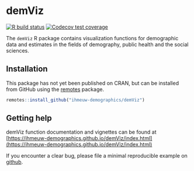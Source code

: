 # demViz

<!-- badges: start -->
[![R build status](https://github.com/ihmeuw-demographics/demViz/workflows/R-CMD-check/badge.svg)](https://github.com/ihmeuw-demographics/demViz/actions)
[![Codecov test coverage](https://codecov.io/gh/ihmeuw-demographics/demViz/branch/master/graph/badge.svg)](https://codecov.io/gh/ihmeuw-demographics/demViz?branch=master)
<!-- badges: end -->

The `demViz` R package contains visualization functions for demographic data and 
estimates in the fields of demography, public health and the social sciences.

## Installation

This package has not yet been published on CRAN, but can be installed from
GitHub using the [remotes](https://remotes.r-lib.org/) package.

```r
remotes::install_github("ihmeuw-demographics/demViz")
```

## Getting help

demViz function documentation and vignettes can be found at [https://ihmeuw-demographics.github.io/demViz/index.html](https://ihmeuw-demographics.github.io/demViz/index.html)

If you encounter a clear bug, please file a minimal reproducible example on [github](https://github.com/ihmeuw-demographics/demViz/issues).

